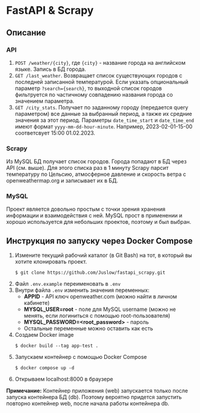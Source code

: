 # FastAPI & Scrapy 
## Описание
### API
1. `POST /weather/{city}`, где `{city}` - название города на английском языке. Запись в БД города.
2. `GET /last_weather`. Возвращает список существующих городов с последней записанной температурой. 
Если указать опциональный параметр `?search={search}`, то выходной список городов фильтруется 
по частичному совпадению названия города со значением параметра.
3. `GET /city_stats`. Получает по заданному городу (передается query параметром) все данные за выбранный период, а также их средние значения за этот период.
Параметры `date_time_start` и `date_time_end` имеют формат `yyyy-mm-dd-hour-minute`. Например, 2023-02-01-15-00 соответсвует 15:00 01.02.2023.
### Scrapy
Из MySQL БД получает список городов. Города попадают в БД через API (см. выше). 
Для этого списка раз в 1 минуту Scrapy парсит температуру по Цельсию, атмосферное давление и скорость ветра с openweathermap.org и записывает их в БД.
### MySQL
Проект является довольно простым с точки зрения хранения информации и взаимодействия с ней.
MySQL прост в применении и хорошо используется для небольших проектов, поэтому и был выбран.
## Инструкция по запуску через Docker Compose
1. Измените текущий рабочий каталог (в Git Bash) на тот, в который вы хотите клонировать проект.
    ```
    $ git clone https://github.com/Juslow/fastapi_scrapy.git
    ```
2. Файл `.env.example` переименовать в `.env`
3. Внутри файла `.env` изменить значения переменных:
    - **APPID** - API ключ openweather.com (можно найти в личном кабинете)
    - **MYSQL_USER=root** - поле для MySQL username (можно не менять, если логиниться с помощью root-пользователя)
    - **MYSQL_PASSWORD=<root_password>** - пароль
    - Остальные переменные можно оставить как есть
4. Создаем Docker image 
    ```
    $ docker build --tag app-test .
    ```
5. Запускаем контейнер с помощью Docker Compose
    ```
    $ docker compose up -d
    ```
6. Открываем localhost:8000 в браузере

**Примечание:** Контейнер приложения (web) запускается только после запуска контейнера БД (db). 
Поэтому вероятно придется запустить повторно контейнер web, после начала работы контейнера db.
